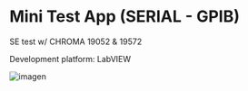 # Mini Test App (SERIAL - GPIB)
 SE test w/ CHROMA 19052 & 19572

Development platform: LabVIEW
 
![imagen](https://github.com/rnt-code/MiniTestApp-serial-gpib-/assets/51080618/0991d276-0623-4705-8d95-5a78f75dc53d)

